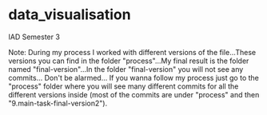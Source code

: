 # data_visualisation

IAD Semester 3 

Note: During my process I worked with different versions of the file...These versions you can find in the folder "process"...My final result is the folder named "final-version"...In the folder "final-version" you will not see any commits... Don't be alarmed... If you wanna follow my process just go to the "process" folder where you will see many different commits for all the different versions inside (most of the commits are under "process" and then "9.main-task-final-version2"). 
